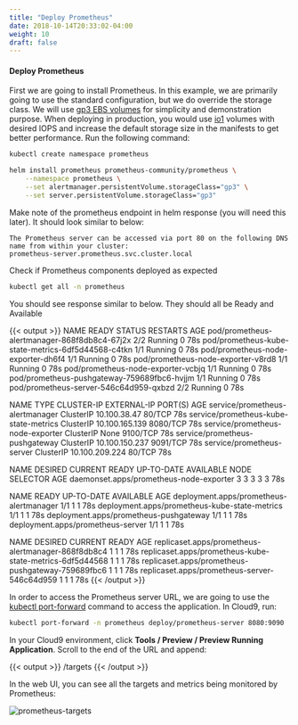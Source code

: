 ```yaml
---
title: "Deploy Prometheus"
date: 2018-10-14T20:33:02-04:00
weight: 10
draft: false
---
```


#### Deploy Prometheus

First we are going to install Prometheus. In this example, we are primarily going to use the standard configuration, but we do override the
storage class. We will use [gp3 EBS volumes](https://docs.aws.amazon.com/AWSEC2/latest/UserGuide/EBSVolumeTypes.html) for
simplicity and demonstration purpose. When deploying in production, you would use
[io1](https://docs.aws.amazon.com/AWSEC2/latest/UserGuide/EBSVolumeTypes.html) volumes
with desired IOPS and increase the default storage size in the manifests to get better performance. Run the following command:

```bash
kubectl create namespace prometheus

helm install prometheus prometheus-community/prometheus \
    --namespace prometheus \
    --set alertmanager.persistentVolume.storageClass="gp3" \
    --set server.persistentVolume.storageClass="gp3"
```

Make note of the prometheus endpoint in helm response (you will need this later). It should look similar to below:

```text
The Prometheus server can be accessed via port 80 on the following DNS name from within your cluster:
prometheus-server.prometheus.svc.cluster.local
```

Check if Prometheus components deployed as expected

```sh
kubectl get all -n prometheus
```

You should see response similar to below. They should all be Ready and Available

{{< output >}}
NAME                                                 READY   STATUS    RESTARTS   AGE
pod/prometheus-alertmanager-868f8db8c4-67j2x         2/2     Running   0          78s
pod/prometheus-kube-state-metrics-6df5d44568-c4tkn   1/1     Running   0          78s
pod/prometheus-node-exporter-dh6f4                   1/1     Running   0          78s
pod/prometheus-node-exporter-v8rd8                   1/1     Running   0          78s
pod/prometheus-node-exporter-vcbjq                   1/1     Running   0          78s
pod/prometheus-pushgateway-759689fbc6-hvjjm          1/1     Running   0          78s
pod/prometheus-server-546c64d959-qxbzd               2/2     Running   0          78s

NAME                                    TYPE        CLUSTER-IP       EXTERNAL-IP   PORT(S)    AGE
service/prometheus-alertmanager         ClusterIP   10.100.38.47     <none>        80/TCP     78s
service/prometheus-kube-state-metrics   ClusterIP   10.100.165.139   <none>        8080/TCP   78s
service/prometheus-node-exporter        ClusterIP   None             <none>        9100/TCP   78s
service/prometheus-pushgateway          ClusterIP   10.100.150.237   <none>        9091/TCP   78s
service/prometheus-server               ClusterIP   10.100.209.224   <none>        80/TCP     78s

NAME                                      DESIRED   CURRENT   READY   UP-TO-DATE   AVAILABLE   NODE SELECTOR   AGE
daemonset.apps/prometheus-node-exporter   3         3         3       3            3           <none>          78s

NAME                                            READY   UP-TO-DATE   AVAILABLE   AGE
deployment.apps/prometheus-alertmanager         1/1     1            1           78s
deployment.apps/prometheus-kube-state-metrics   1/1     1            1           78s
deployment.apps/prometheus-pushgateway          1/1     1            1           78s
deployment.apps/prometheus-server               1/1     1            1           78s

NAME                                                       DESIRED   CURRENT   READY   AGE
replicaset.apps/prometheus-alertmanager-868f8db8c4         1         1         1       78s
replicaset.apps/prometheus-kube-state-metrics-6df5d44568   1         1         1       78s
replicaset.apps/prometheus-pushgateway-759689fbc6          1         1         1       78s
replicaset.apps/prometheus-server-546c64d959               1         1         1       78s
{{< /output >}}

In order to access the Prometheus server URL, we are going to use the [kubectl port-forward](https://kubernetes.io/docs/tasks/access-application-cluster/port-forward-access-application-cluster/) command to access the application. In Cloud9, run:

```bash
kubectl port-forward -n prometheus deploy/prometheus-server 8080:9090
```

In your Cloud9 environment, click **Tools / Preview / Preview Running Application**.
Scroll to the end of the URL and append:

{{< output >}}
/targets
{{< /output >}}

In the web UI, you can see all the targets and metrics being monitored by Prometheus:

![prometheus-targets](/images/prometheus-targets.png)
